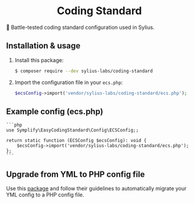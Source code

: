 <h1 align="center">
    Coding Standard
</h1>

:1st_place_medal: Battle-tested coding standard configuration used in Sylius.

Installation & usage
--------------------

1. Install this package:

    ```bash
    $ composer require --dev sylius-labs/coding-standard
    ```
    
2. Import the configuration file in your `ecs.php`:

    ```php
    $ecsConfig->import('vendor/sylius-labs/coding-standard/ecs.php');
    ```
   
Example config (ecs.php)
------------------------

    ```php
    use Symplify\EasyCodingStandard\Config\ECSConfig;;
   
    return static function (ECSConfig $ecsConfig): void {
        $ecsConfig->import('vendor/sylius-labs/coding-standard/ecs.php');
    };
    ```

Upgrade from YML to PHP config file
-----------------------------------

Use this [package](https://github.com/symplify/config-transformer) and follow their guidelines
to automatically migrate your YML config to a PHP config file.
